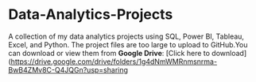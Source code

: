# Data-Analytics-Projects
A collection of my data analytics projects using SQL, Power BI, Tableau, Excel, and Python.
The project files are too large to upload to GitHub.You can download or view them from **Google Drive**:
[Click here to download](https://drive.google.com/drive/folders/1g4dNmWMRnmsnrma-BwB4ZMv8C-Q4JQGn?usp=sharing
